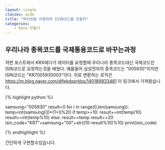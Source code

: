 ```yaml
---
layout: single
classes: wide
title: "파이썬을 이용하여 ISIN코드를 만들자"
categories:
    - Data 만들기
---
```


## 우리나라 종목코드를 국제통용코드로 바꾸는과정
저번 포스트에서 KRX에다가 데이터를 요청할때 우리나라 종목코드대신 국제코드인 ISIN코드로 요청하는것을 배웠다. 
예를들어 삼성전자의 종목코드는 "005930"이지만 ISIN코드는 "KR7005930003"이다. 이로 변환하는 로직은 https://m.blog.naver.com/dlfekdqorkbs/140189933481 이 링크에서 가져왔습니다.

{% highlight python %}

samsung="005930"
result=0
for i in range(0,len(samsung)):
    temp=int(samsung[i])*(1+(i%2))
    if temp>=10:
        result+=int(temp/10)
        result+=int(temp%10)
    else:
        result+=temp
result+=20
isin_code="KR7"+samsung+"00"+str((10-result%10)%10)
print(isin_code)

{% endhighlight %}

간단하게 구현할수있습니다.
